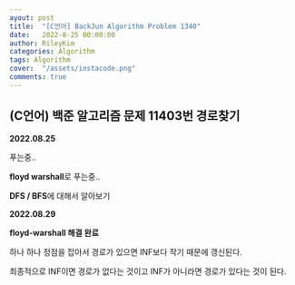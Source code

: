 ```yaml
---
ayout: post
title:  "[C언어] BackJun Algorithm Problem 1340"
date:   2022-8-25 00:00:00
author: RileyKim
categories: Algorithm
tags: Algorithm
cover:  "/assets/instacode.png"
comments: true
---
```




## (C언어) 백준 알고리즘 문제 11403번 경로찾기



**2022.08.25**

푸는중..

**floyd warshall**로 푸는중..

**DFS / BFS**에 대해서 알아보기



<script src="https://gist.github.com/RileyKim/bf8c53310d0cb00f8c4eaf4f46cbaa13.js"></script>



**2022.08.29**

**floyd-warshall 해결 완료**

하나 하나 정점을 잡아서 경로가 있으면 INF보다 작기 때문에 갱신된다. 

최종적으로 INF이면 경로가 없다는 것이고 INF가 아니라면 경로가 있다는 것이 된다. 

<script src="https://gist.github.com/RileyKim/798ae7dc68c7c6e5811f7eaa3da12331.js"></script>

